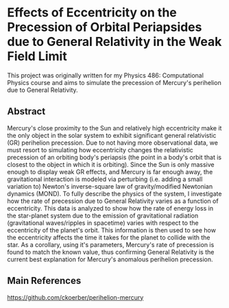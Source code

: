 # Effects of Eccentricity on the Precession of Orbital Periapsides due to General Relativity in the Weak Field Limit

This project was originally written for my Physics 486: Computational Physics course and aims to simulate the precession of Mercury's perihelion due to General Relativity.

## Abstract

Mercury's close proximity to the Sun and relatively high eccentricity make it the only object in the solar system to exhibit significant general relativistic (GR) perihelion precession. Due to not having more observational data, we must resort to simulating how eccentricity changes the relativistic precession of an orbiting body's periapsis (the point in a body's orbit that is closest to the object in which it is orbiting). Since the Sun is only massive enough to display weak GR
effects, and Mercury is far enough away, the gravitational interaction is modeled via perturbing (i.e. adding a small variation to) Newton's inverse-square law of gravity/modified Newtonian dynamics (MOND). To fully describe the physics of the system, I investigate how the rate of precession due to General Relativity varies as a function of eccentricity. This data is analyzed to show how the rate of energy loss in the star-planet system due to the emission of gravitational radiation
(gravitational waves/ripples in spacetime) varies with respect to the eccentricity of the planet's orbit. This information is then used to see how the eccentricity affects the time it takes for the planet to collide with the star. As a corollary, using it's parameters, Mercury's rate of precession is found to match the known value, thus confirming General Relativity is the current best explanation for Mercury's anomalous perihelion precession.

## Main References

https://github.com/ckoerber/perihelion-mercury
